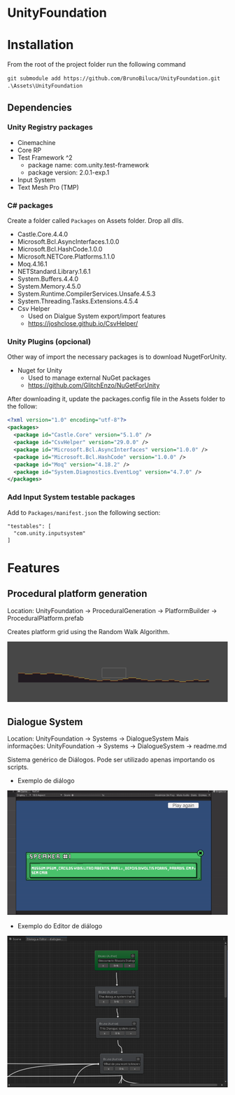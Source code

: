 # UnityFoundation

# Installation

From the root of the project folder run the following command

`git submodule add https://github.com/BrunoBiluca/UnityFoundation.git .\Assets\UnityFoundation `

## Dependencies

### Unity Registry packages

- Cinemachine
- Core RP
- Test Framework ^2
  - package name: com.unity.test-framework
  - package version: 2.0.1-exp.1
- Input System
- Text Mesh Pro (TMP)

### C# packages

Create a folder called `Packages` on Assets folder. Drop all dlls.

- Castle.Core.4.4.0
- Microsoft.Bcl.AsyncInterfaces.1.0.0
- Microsoft.Bcl.HashCode.1.0.0
- Microsoft.NETCore.Platforms.1.1.0
- Moq.4.16.1
- NETStandard.Library.1.6.1
- System.Buffers.4.4.0
- System.Memory.4.5.0
- System.Runtime.CompilerServices.Unsafe.4.5.3
- System.Threading.Tasks.Extensions.4.5.4
- Csv Helper
  - Used on Dialgue System export/import features
  - https://joshclose.github.io/CsvHelper/

### Unity Plugins (opcional)

Other way of import the necessary packages is to download NugetForUnity.

- Nuget for Unity
  - Used to manage external NuGet packages
  - https://github.com/GlitchEnzo/NuGetForUnity
  
After downloading it, update the packages.config file in the Assets folder to the follow:

```xml
<?xml version="1.0" encoding="utf-8"?>
<packages>
  <package id="Castle.Core" version="5.1.0" />
  <package id="CsvHelper" version="29.0.0" />
  <package id="Microsoft.Bcl.AsyncInterfaces" version="1.0.0" />
  <package id="Microsoft.Bcl.HashCode" version="1.0.0" />
  <package id="Moq" version="4.18.2" />
  <package id="System.Diagnostics.EventLog" version="4.7.0" />
</packages>
```

### Add Input System testable packages

Add to `Packages/manifest.json` the following section:

```
"testables": [
  "com.unity.inputsystem"
]
```

# Features

## Procedural platform generation

Location: UnityFoundation -> ProceduralGeneration -> PlatformBuilder -> ProceduralPlatform.prefab

Creates platform grid using the Random Walk Algorithm.

![](Docs/proceduralPlatform.PNG)

## Dialogue System

Location: UnityFoundation -> Systems -> DialogueSystem
Mais informações: UnityFoundation -> Systems -> DialogueSystem -> readme.md

Sistema genérico de Diálogos. Pode ser utilizado apenas importando os scripts.

- Exemplo de diálogo

![](./Docs/dialogue_example.gif)

- Exemplo do Editor de diálogo

![](./Docs/dialogue_editor.png)
